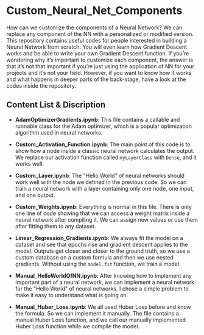 # Custom_Neural_Net_Components
How can we customize the components of a Neural Network? We can replace any component of the NN with a personalized or modified version. This repository contains useful codes for people interested in building a Neural Network from scratch. You will even learn how Gradient Descent works and be able to write your own Gradient Descent function. If you’re wondering why it’s important to customize each component, the answer is that it’s not that important if you’re just using the application of NN for your projects and it’s not your field. However, if you want to know how it works and what happens in deeper parts of the back-stage, have a look at the codes inside the repository.


Content List & Discription
---

- **AdamOptimizerGradients.ipynb**: This file contains a callable and runnable class for the Adam optimizer, which is a popular optimization algorithm used in neural networks.

- **Custom_Activation_Function.ipynb**: The main point of this code is to show how a node inside a classic neural network calculates the output. We replace our activation function called `myLayerClass` with `Dense`, and it works well.

- **Custom_Layer.ipynb**: The "Hello World" of neural networks should work well with the node we defined in the previous code. So we can train a neural network with a layer containing only one node, one input, and one output.

- **Custom_Weights.ipynb**: Everything is normal in this file. There is only one line of code showing that we can access a weight matrix inside a neural network after compiling it. We can assign new values or use them after fitting them to any dataset.

- **Linear_Regression_Gradients.ipynb**: We always fit the model on a dataset and see that epochs rise and gradient descent applies to the model. Outputs get closer and closer to the ground truth, so we use a custom database on a custom formula and then we use nested gradients. Without using the `model.fit` function, we train a model.

- **Manual_HelloWorldOfNN.ipynb**: After knowing how to implement any important part of a neural network, we can implement a neural network for the "Hello World" of neural networks. I chose a simple problem to make it easy to understand what is going on.

- **Manual_Huber_Loss.ipynb**: We all used Huber Loss before and know the formula. So we can implement it manually. The file contains a manual Huber Loss function, and we call our manually implemented Huber Loss function while we compile the model.
  
